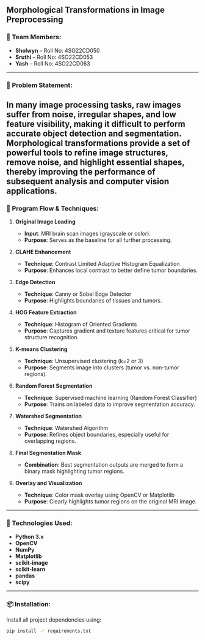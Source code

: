## Morphological Transformations in Image Preprocessing

### 👥 Team Members:

* **Sholwyn** – Roll No: 4SO22CD050
* **Sruthi** – Roll No: 4SO22CD053
* **Yash** – Roll No: 4SO22CD063

---

### 📌 Problem Statement:

In many image processing tasks, raw images suffer from noise, irregular shapes, and low feature visibility, making it difficult to perform accurate object detection and segmentation. Morphological transformations provide a set of powerful tools to refine image structures, remove noise, and highlight essential shapes, thereby improving the performance of subsequent analysis and computer vision applications.
---

### 🔁 Program Flow & Techniques:

1. **Original Image Loading**

   * **Input**: MRI brain scan images (grayscale or color).
   * **Purpose**: Serves as the baseline for all further processing.

2. **CLAHE Enhancement**

   * **Technique**: Contrast Limited Adaptive Histogram Equalization
   * **Purpose**: Enhances local contrast to better define tumor boundaries.

3. **Edge Detection**

   * **Technique**: Canny or Sobel Edge Detector
   * **Purpose**: Highlights boundaries of tissues and tumors.

4. **HOG Feature Extraction**

   * **Technique**: Histogram of Oriented Gradients
   * **Purpose**: Captures gradient and texture features critical for tumor structure recognition.

5. **K-means Clustering**

   * **Technique**: Unsupervised clustering (k=2 or 3)
   * **Purpose**: Segments image into clusters (tumor vs. non-tumor regions).

6. **Random Forest Segmentation**

   * **Technique**: Supervised machine learning (Random Forest Classifier)
   * **Purpose**: Trains on labeled data to improve segmentation accuracy.

7. **Watershed Segmentation**

   * **Technique**: Watershed Algorithm
   * **Purpose**: Refines object boundaries, especially useful for overlapping regions.

8. **Final Segmentation Mask**

   * **Combination**: Best segmentation outputs are merged to form a binary mask highlighting tumor regions.

9. **Overlay and Visualization**

   * **Technique**: Color mask overlay using OpenCV or Matplotlib
   * **Purpose**: Clearly highlights tumor regions on the original MRI image.

---

### 🧰 Technologies Used:

* **Python 3.x**
* **OpenCV**
* **NumPy**
* **Matplotlib**
* **scikit-image**
* **scikit-learn**
* **pandas**
* **scipy**

---

### 📦 Installation:

Install all project dependencies using:

```bash
pip install -r requirements.txt
```
